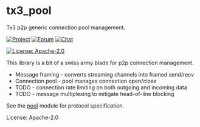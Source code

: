 # tx3_pool

Tx3 p2p generic connection pool management.

[![Project](https://img.shields.io/badge/project-holochain-blue.svg?style=flat-square)](http://holochain.org/)
[![Forum](https://img.shields.io/badge/chat-forum%2eholochain%2enet-blue.svg?style=flat-square)](https://forum.holochain.org)
[![Chat](https://img.shields.io/badge/chat-chat%2eholochain%2enet-blue.svg?style=flat-square)](https://chat.holochain.org)

[![License: Apache-2.0](https://img.shields.io/badge/License-Apache%202.0-blue.svg)](https://www.apache.org/licenses/LICENSE-2.0)

This library is a bit of a swiss army blade for p2p connection management.

- Message framing - converts streaming channels into framed send/recv
- Connection pool - pool manages connection open/close
- TODO - connection rate limiting on both outgoing and incoming data
- TODO - message multiplexing to mitigate head-of-line blocking

See the [pool](crate::pool) module for protocol specification.

License: Apache-2.0
